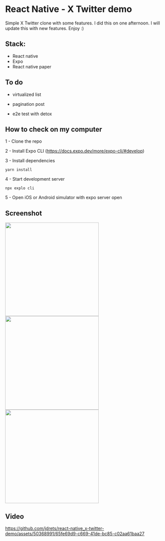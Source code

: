 # React Native - X Twitter demo
Simple X Twitter clone with some features. I did this on one afternoon. I will update this with new features. Enjoy :)

## Stack:
- React native
- Expo
- React native paper

## To do
- virtualized list

- pagination post

- e2e test with detox


## How to check on my computer

1 - Clone the repo

2 - Install Expo CLI (https://docs.expo.dev/more/expo-cli/#develop)

3 - Install dependencies

 ```yarn install```

4 - Start development server

``npx explo cli``

5 - Open iOS or Android simulator with expo server open


## Screenshot
<img src="https://github.com/jdrets/react-native_x-twitter-demo/assets/50368991/6194f114-7086-43ba-b76f-ec4bccda2854" width="300">
<img src="https://github.com/jdrets/react-native_x-twitter-demo/assets/50368991/787ed350-6194-4ff5-bbd2-0c80df775a0e" width="300">
<img src="https://github.com/jdrets/react-native_x-twitter-demo/assets/50368991/ed450abf-2263-4311-bfae-9d775040be52" width="300">

## Video
https://github.com/jdrets/react-native_x-twitter-demo/assets/50368991/65fe69d9-c669-41de-bc85-c02aa61baa27

